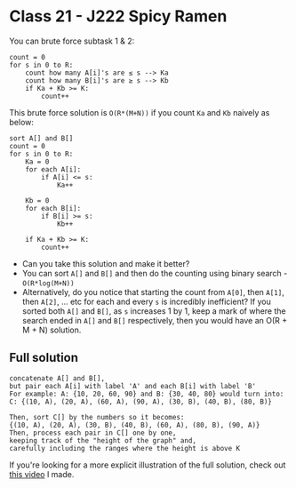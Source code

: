 # Class 21 - J222 Spicy Ramen
You can brute force subtask 1 & 2:
```
count = 0
for s in 0 to R:
    count how many A[i]'s are ≤ s --> Ka
    count how many B[i]'s are ≥ s --> Kb
    if Ka + Kb >= K:
        count++
```
This brute force solution is `O(R*(M+N))` if you count `Ka` and `Kb` naively as below:
```
sort A[] and B[]
count = 0
for s in 0 to R:
    Ka = 0
    for each A[i]:
        if A[i] <= s:
            Ka++
    
    Kb = 0
    for each B[i]:
        if B[i] >= s:
            Kb++

    if Ka + Kb >= K:
        count++
```
* Can you take this solution and make it better? 
* You can sort `A[]` and `B[]` and then do the counting using binary search - `O(R*log(M+N))`
* Alternatively, do you notice that starting the count from `A[0]`, then `A[1]`, then `A[2]`, ... etc for each and every `s` is incredibly inefficient? If you sorted both `A[]` and `B[]`, as `s` increases 1 by 1, keep a mark of where the search ended in `A[]` and `B[]` respectively, then you would have an O(R + M + N) solution. 

## Full solution
```
concatenate A[] and B[],
but pair each A[i] with label 'A' and each B[i] with label 'B'
For example: A: {10, 20, 60, 90} and B: {30, 40, 80} would turn into:
C: {(10, A), (20, A), (60, A), (90, A), (30, B), (40, B), (80, B)}

Then, sort C[] by the numbers so it becomes:
{(10, A), (20, A), (30, B), (40, B), (60, A), (80, B), (90, A)}
Then, process each pair in C[] one by one, 
keeping track of the "height of the graph" and,
carefully including the ranges where the height is above K
```
If you're looking for a more explicit illustration of the full solution, check out [this video](https://youtu.be/NCWV83okqNs) I made.
